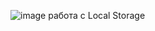 ![image](https://github.com/user-attachments/assets/c4a22375-95bc-4c9a-b2c8-3f03d2c11fe3)
работа с Local Storage
